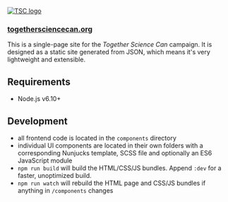[![TSC logo](https://togethersciencecan.org/static/images/tsc-social-poster.png)](https://togethersciencecan.org)

### [togethersciencecan.org](https://togethersciencecan.org)

This is a single-page site for the *Together Science Can* campaign. It is designed as a static site generated from JSON, which means it's very lightweight and extensible.

## Requirements

+ Node.js v6.10+

## Development

+ all frontend code is located in the `components` directory
+ individual UI components are located in their own folders with a corresponding Nunjucks template, SCSS file and optionally an ES6 JavaScript module
+ `npm run build` will build the HTML/CSS/JS bundles. Append `:dev` for a faster, unoptimized build.
+ `npm run watch` will rebuild the HTML page and CSS/JS bundles if anything in `/components` changes
